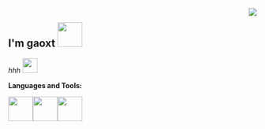 <img align='right' src="https://github-readme-stats.vercel.app/api?username=gaoxt&show_icons=true">

<h2> I'm gaoxt <img src="https://media.giphy.com/media/12oufCB0MyZ1Go/giphy.gif" width="50"></h2>
<p><em>hhh
<img src="https://media.giphy.com/media/WUlplcMpOCEmTGBtBW/giphy.gif" width="30"> 
</em></p>
 
**Languages and Tools:** 
<p align="left">
   <img src="https://i.giphy.com/media/JqDcpPX8vWahUny0pE/200.webp" width="50"><img src="https://i.giphy.com/media/LMt9638dO8dftAjtco/200.webp" width="50"><img src="https://i.giphy.com/media/IdyAQJVN2kVPNUrojM/200.webp" width="50"> 
</p>
